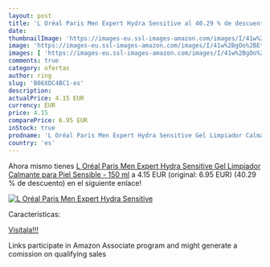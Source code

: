 ```yaml
---
layout: post
title: 'L Oréal Paris Men Expert Hydra Sensitive al 40.29 % de descuento'
date: 
thumbnailImage: 'https://images-eu.ssl-images-amazon.com/images/I/41w%2BgOo%2BEtL._SL200_.jpg'
image: 'https://images-eu.ssl-images-amazon.com/images/I/41w%2BgOo%2BEtL._SL200_.jpg'
images: [ 'https://images-eu.ssl-images-amazon.com/images/I/41w%2BgOo%2BEtL._SL200_.jpg' ]
comments: true
category: ofertas
author: ring
slug: 'B06XDC4BC1-es'
description:
actualPrice: 4.15 EUR
currency: EUR
price: 4.15
comparePrice: 6.95 EUR
inStock: true
prodname: 'L Oréal Paris Men Expert Hydra Sensitive Gel Limpiador Calmante para Piel Sensible - 150 ml'
country: 'es'
---
```


Ahora mismo tienes [L Oréal Paris Men Expert Hydra Sensitive Gel Limpiador Calmante para Piel Sensible - 150 ml](https://www.amazon.es/dp/B06XDC4BC1/?tag=tolees-21) a 4.15 EUR (original: 6.95 EUR) (40.29 %  de descuento) en el siguiente enlace!

[![L Oréal Paris Men Expert Hydra Sensitive](https://images-eu.ssl-images-amazon.com/images/I/41w%2BgOo%2BEtL._SL200_.jpg)](https://www.amazon.es/dp/B06XDC4BC1/?tag=tolees-21)

Características:


[Visítala!!!](https://www.amazon.es/dp/B06XDC4BC1/?tag=tolees-21)

Links participate in Amazon Associate program and might generate a comission on qualifying sales
